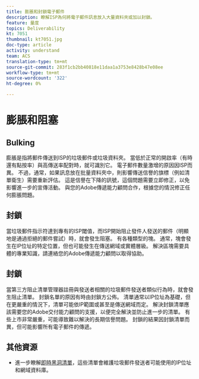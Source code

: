 ```yaml
---
title: 膨脹和封鎖電子郵件
description: 瞭解ISP為何將電子郵件訊息放入大量資料夾或加以封鎖。
feature: 量度
topics: Deliverability
kt: 7051
thumbnail: kt7051.jpg
doc-type: article
activity: understand
team: ACS
translation-type: tm+mt
source-git-commit: 283f1cb2bb40818e11daa1a3753e8428b47e08ee
workflow-type: tm+mt
source-wordcount: '322'
ht-degree: 0%

---
```



# 膨脹和阻塞

## Bulking

膨脹是指將郵件傳送到ISP的垃圾郵件或垃圾資料夾。 當低於正常的開啟率（有時還有點按率）與高傳送率配對時，就可識別它。 電子郵件數量激增的原因因ISP而異。 不過，通常，如果訊息放在批量資料夾中，則影響傳送信譽的旗標（例如清單衛生）需要重新評估。 這是信譽在下降的訊號，這個問題需要立即修正，以免影響進一步的宣傳活動。 與您的Adobe傳遞能力顧問合作，根據您的情況修正任何膨脹問題。

## 封鎖

當垃圾郵件指示符達到專有的ISP閾值，而ISP開始阻止發件人發送的郵件（明顯地是通過拒絕的郵件嘗試）時，就會發生阻塞。 有各種類型的塊。 通常，塊會發生在IP位址的特定位置，但也可能發生在傳送網域或實體層級。 解決區塊需要具體的專業知識，請連絡您的Adobe傳遞能力顧問以取得協助。

## 封鎖

當第三方阻止清單管理器註冊與發送者相關的垃圾郵件發送者類似行為時，就會發生阻止清單。 封鎖名單的原因有時由封鎖方公佈。 清單通常以IP位址為基礎，但在更嚴重的情況下，清單可能依IP範圍或甚至是傳送網域而定。 解決封鎖清單應該需要您的Adobe交付能力顧問的支援，以便完全解決並防止進一步的清單。 有些上市非常嚴重，可能導致難以解決的長期信譽問題。 封鎖的結果因封鎖清單而異，但可能影響所有電子郵件的傳遞。

## 其他資源

* 進一步瞭解[即時黑洞清單](/help/additional-resources/blocklist-databases.md)，這些清單會維護垃圾郵件發送者可能使用的IP位址和網域資料庫。

